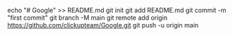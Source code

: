 echo "# Google" >> README.md
git init
git add README.md
git commit -m "first commit"
git branch -M main
git remote add origin https://github.com/clickupteam/Google.git
git push -u origin main
